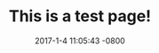 ---
layout: post
title:  "This is a test page!"
date:   2017-1-4 11:05:43 -0800
categories: jekyll update
---